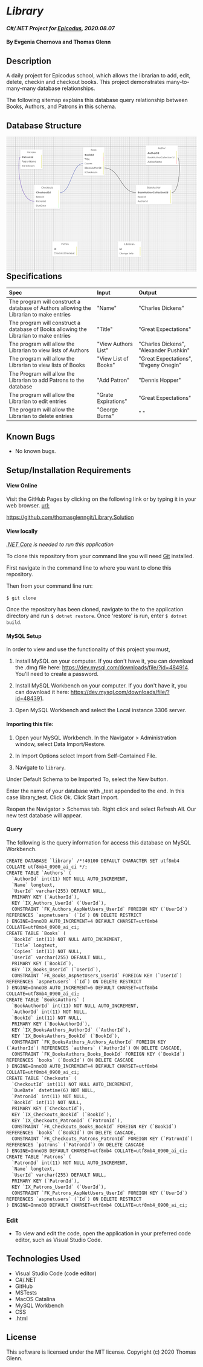 # _Library_

#### _C#/.NET Project for [Epicodus](https://www.epicodus.com/), 2020.08.07_

#### By **Evgenia Chernova and Thomas Glenn**

## Description
A daily project for Epicodus school, which allows the librarian to add, edit, delete, checkin and checkout books. This project demonstrates many-to-many-many database relationships. 


The following sitemap explains this database query relationship between Books, Authors, and Patrons in this schema.

## Database Structure
<img src="Library/wwwroot/assets/images/LibraryDatabase.png"          style="float: left; margin-right: 10px;" />

## Specifications

| Spec | Input | Output | 
|:--------- |:--------- |:-------- |
| The program will construct a database of Authors allowing the Librarian to make entries | "Name" | "Charles Dickens" | 
| The program will construct a database of Books allowing the Librarian to make entries | "Title"  | "Great Expectations" |
| The program will allow the Librarian to view lists of Authors | "View Authors List" | "Charles Dickens", "Alexander Pushkin" |
| The program will allow the Librarian to view lists of Books |  "View List of Books" | "Great Expectations", "Evgeny Onegin" |
| The Program will allow the Librarian to add Patrons to the database | "Add Patron" | "Dennis Hopper" |
| The program will allow the Librarian to edit entries | "Grate Expirations" | "Great Expectations" |
| The program will allow the Librarian to delete entries | "George Burns" | " " | 

## Known Bugs
* No known bugs.   

## Setup/Installation Requirements
#### View Online
Visit the GitHub Pages by clicking on the following link or by typing it in your web browser. 
<url:>

https://github.com/thomasglenngit/Library.Solution

#### View locally

*[.NET Core](https://dotnet.microsoft.com/download/dotnet-core/2.2) is needed to run this application*

To clone this repository from your command line you will need [Git](https://git-scm.com/) installed. 

First navigate in the command line to where you want to clone this repository. 

Then from your command line run:

`$ git clone `

Once the repository has been cloned, navigate to the to the application directory and run `$ dotnet restore`.
Once 'restore' is run, enter `$ dotnet build`.

#### MySQL Setup
In order to view and use the functionality of this project you must,
1. Install MySQL on your computer. If you don't have it, you can download the .dmg file here:
https://dev.mysql.com/downloads/file/?id=484914. You'll need to create a password.

2. Install MySQL Workbench on your computer. If you don't have it, you can download it here:
https://dev.mysql.com/downloads/file/?id=484391.

3. Open MySQL Workbench and select the Local instance 3306 server. 

#### Importing this file:
1. Open your MySQL Workbench. In the Navigator > Administration window, select Data Import/Restore.

2. In Import Options select Import from Self-Contained File.

3. Navigate to `library`.

Under Default Schema to be Imported To, select the New button.

Enter the name of your database with _test appended to the end.
In this case library_test.
Click Ok.
Click Start Import.

Reopen the Navigator > Schemas tab. Right click and select Refresh All. Our new test database will appear.

#### Query
The following is the query information for access this database on MySQL Workbench.
```
CREATE DATABASE `library` /*!40100 DEFAULT CHARACTER SET utf8mb4 COLLATE utf8mb4_0900_ai_ci */;
CREATE TABLE `Authors` (
  `AuthorId` int(11) NOT NULL AUTO_INCREMENT,
  `Name` longtext,
  `UserId` varchar(255) DEFAULT NULL,
  PRIMARY KEY (`AuthorId`),
  KEY `IX_Authors_UserId` (`UserId`),
  CONSTRAINT `FK_Authors_AspNetUsers_UserId` FOREIGN KEY (`UserId`) REFERENCES `aspnetusers` (`Id`) ON DELETE RESTRICT
) ENGINE=InnoDB AUTO_INCREMENT=4 DEFAULT CHARSET=utf8mb4 COLLATE=utf8mb4_0900_ai_ci;
CREATE TABLE `Books` (
  `BookId` int(11) NOT NULL AUTO_INCREMENT,
  `Title` longtext,
  `Copies` int(11) NOT NULL,
  `UserId` varchar(255) DEFAULT NULL,
  PRIMARY KEY (`BookId`),
  KEY `IX_Books_UserId` (`UserId`),
  CONSTRAINT `FK_Books_AspNetUsers_UserId` FOREIGN KEY (`UserId`) REFERENCES `aspnetusers` (`Id`) ON DELETE RESTRICT
) ENGINE=InnoDB AUTO_INCREMENT=6 DEFAULT CHARSET=utf8mb4 COLLATE=utf8mb4_0900_ai_ci;
CREATE TABLE `BooksAuthors` (
  `BookAuthorId` int(11) NOT NULL AUTO_INCREMENT,
  `AuthorId` int(11) NOT NULL,
  `BookId` int(11) NOT NULL,
  PRIMARY KEY (`BookAuthorId`),
  KEY `IX_BooksAuthors_AuthorId` (`AuthorId`),
  KEY `IX_BooksAuthors_BookId` (`BookId`),
  CONSTRAINT `FK_BooksAuthors_Authors_AuthorId` FOREIGN KEY (`AuthorId`) REFERENCES `authors` (`AuthorId`) ON DELETE CASCADE,
  CONSTRAINT `FK_BooksAuthors_Books_BookId` FOREIGN KEY (`BookId`) REFERENCES `books` (`BookId`) ON DELETE CASCADE
) ENGINE=InnoDB AUTO_INCREMENT=4 DEFAULT CHARSET=utf8mb4 COLLATE=utf8mb4_0900_ai_ci;
CREATE TABLE `Checkouts` (
  `CheckoutId` int(11) NOT NULL AUTO_INCREMENT,
  `DueDate` datetime(6) NOT NULL,
  `PatronId` int(11) NOT NULL,
  `BookId` int(11) NOT NULL,
  PRIMARY KEY (`CheckoutId`),
  KEY `IX_Checkouts_BookId` (`BookId`),
  KEY `IX_Checkouts_PatronId` (`PatronId`),
  CONSTRAINT `FK_Checkouts_Books_BookId` FOREIGN KEY (`BookId`) REFERENCES `books` (`BookId`) ON DELETE CASCADE,
  CONSTRAINT `FK_Checkouts_Patrons_PatronId` FOREIGN KEY (`PatronId`) REFERENCES `patrons` (`PatronId`) ON DELETE CASCADE
) ENGINE=InnoDB DEFAULT CHARSET=utf8mb4 COLLATE=utf8mb4_0900_ai_ci;
CREATE TABLE `Patrons` (
  `PatronId` int(11) NOT NULL AUTO_INCREMENT,
  `Name` longtext,
  `UserId` varchar(255) DEFAULT NULL,
  PRIMARY KEY (`PatronId`),
  KEY `IX_Patrons_UserId` (`UserId`),
  CONSTRAINT `FK_Patrons_AspNetUsers_UserId` FOREIGN KEY (`UserId`) REFERENCES `aspnetusers` (`Id`) ON DELETE RESTRICT
) ENGINE=InnoDB DEFAULT CHARSET=utf8mb4 COLLATE=utf8mb4_0900_ai_ci;

```

### Edit
* To view and edit the code, open the application in your preferred code editor, such as Visual Studio Code.

## Technologies Used
* Visual Studio Code (code editor)
* C#/.NET
* GitHub
* MSTests
* MacOS Catalina
* MySQL Workbench
* CSS
* .html

## License
This software is licensed under the MIT license. Copyright (c) 2020 Thomas Glenn.

